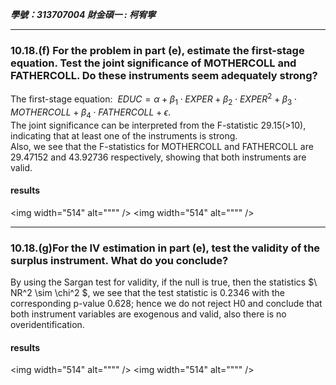 ***學號：313707004     財金碩一 : 柯宥寧***
______
### 10.18.(f) For the problem in part (e), estimate the first-stage equation. Test the joint significance of MOTHERCOLL and FATHERCOLL. Do these instruments seem adequately strong?
The first-stage equation:
$\ EDUC = \alpha + \beta_1 \cdot EXPER + \beta_2 \cdot EXPER^2 + \beta_3 \cdot MOTHERCOLL + \beta_4 \cdot FATHERCOLL + \epsilon$.  
The joint significance can be interpreted from the F-statistic 29.15(>10), indicating that at least one of the instruments is strong.  
Also, we see that the F-statistics for MOTHERCOLL and FATHERCOLL are 29.47152 and 43.92736 respectively,   showing that both instruments are valid.
#### results
<img width="514" alt="""" />
<img width="514" alt="""" />





______

### 10.18.(g)For the IV estimation in part (e), test the validity of the surplus instrument. What do you conclude?
By using the Sargan test for validity, if the null is true, then the statistics $\ NR^2 \sim \chi^2 $, we  see that the test statistic is 0.2346 with the 
corresponding p-value 0.628; hence we do not reject H0 and conclude that both instrument variables are exogenous and valid, also there is no overidentification.

#### results
<img width="514" alt="""" />
<img width="514" alt="""" />
